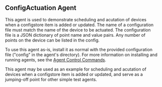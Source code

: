 ## ConfigActuation Agent

This agent is used to demonstrate scheduling and acutation of devices
when a configstore item is added or updated. The name of a configuration 
file must match the name of the device to be actuated. The configuration 
file is a JSON dictionary of point name and value pairs. Any number of 
points on the device can be listed in the config.

To use this agent as-is, install it as normal with the provided configuration
file ("config" in the agent's directory). For more information on installing and
running agents, see the [Agent Control Commands](https://volttron.readthedocs.io/en/main/platform-features/control/agent-management-control.html).

This agent may be used as an example for scheduling and acutation of devices
when a configstore item is added or updated, and serve as a jumping-off point 
for other simple test agents.
